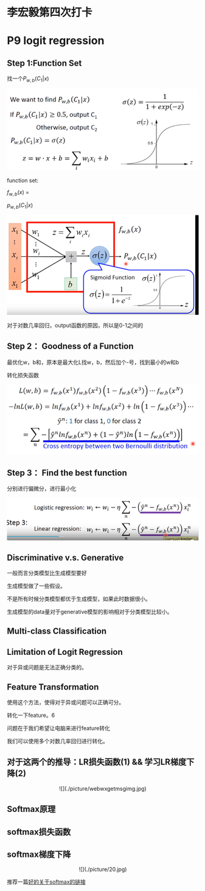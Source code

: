 # 李宏毅第四次打卡
# P9 logit regression

## Step 1:Function Set

找一个$P_{w,b}(C_1|x)$

![](./picture/15.PNG)

function set:

$f_{w,b}(x)$ = 

$p_{w,b}(C_1|x)$

![](./picture/16.PNG)

对于对数几率回归，output函数的原因，所以是0-1之间的

## Step 2： Goodness of a Function

最优化w，b和，原本是最大化L找w，b，然后加个-号，找到最小的w和b


转化损失函数


![](./picture/17.PNG)


## Step 3： Find the best function

分别进行偏微分，进行最小化


![](./picture/18.PNG)

## Discriminative v.s. Generative


一般而言分类模型比生成模型要好

生成模型做了一些假设。

不是所有时候分类模型都优于生成模型，如果此时数据很小。

生成模型的data量对于generative模型的影响相对于分类模型比较小。


## Multi-class Classification

## Limitation of Logit Regression

对于异或问题是无法正确分类的。

## Feature Transformation
使用这个方法，使得对于异或问题可以正确可分。

转化一下feature。6

问题在于我们希望让电脑来进行feature转化

我们可以使用多个对数几率回归进行转化。


## 对于这两个的推导：LR损失函数(1) && 学习LR梯度下降(2)

<center>![](./picture/webwxgetmsgimg.jpg)</center>

## Softmax原理
## softmax损失函数
## softmax梯度下降

<center>![](./picture/20.jpg)</center>

推荐一篇[好的关于softmax的链接](https://blog.csdn.net/ITleaks/article/details/80337855)